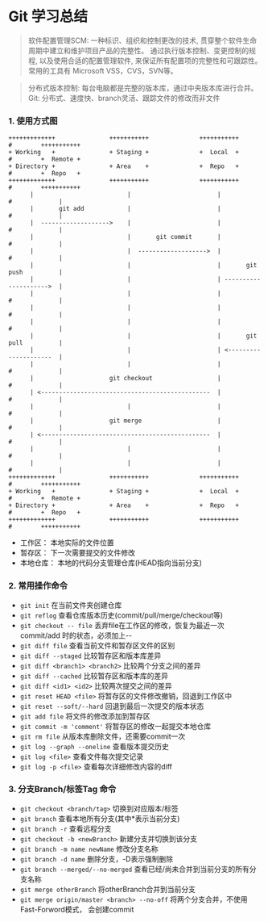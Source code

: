 # Git 学习总结

> 软件配置管理SCM: 一种标识、组织和控制更改的技术, 贯穿整个软件生命周期中建立和维护项目产品的完整性。
    通过执行版本控制、变更控制的规程, 以及使用合适的配置管理软件, 来保证所有配置项的完整性和可跟踪性。
    常用的工具有 Microsoft VSS，CVS，SVN等。  
    
> 分布式版本控制: 每台电脑都是完整的版本库，通过中央版本库进行合并。  
> Git: 分布式、速度快、branch灵活、跟踪文件的修改而非文件


### 1. 使用方式图
    +++++++++++++               +++++++++++              +++++++++++      #        +++++++++++
    + Working   +               + Staging +              +  Local  +      #        +  Remote +
    + Directory +               + Area    +              +  Repo   +      #        +  Repo   +
    +++++++++++++               +++++++++++              +++++++++++      #        +++++++++++
          |                          |                        |           #             |
          |       git add            |                        |           #             |
          |  ------------------->    |                        |           #             |
          |                          |       git commit       |           #             |
          |                          |  ------------------->  |           #             |
          |                          |                        |       git push          |
          |                          |                        | --------------------->  |
          |                          |                        |           #             |
          |                          |                        |           #             |
          |                          |                        |           #             |
          |                          |                        |       git pull          |
          |                          |                        | <---------------------  |
          |                          |                        |           #             |
          |                     git checkout                  |           #             |
          | <-----------------------------------------------  |           #             |
          |                          |                        |           #             |
          |                     git merge                     |           #             |
          | <-----------------------------------------------  |           #             |
          |                          |                        |           #             |
          |                          |                        |           #             |
    +++++++++++++               +++++++++++              +++++++++++      #        +++++++++++
    + Working   +               + Staging +              +  Local  +      #        +  Remote +
    + Directory +               + Area    +              +  Repo   +      #        +  Repo   +
    +++++++++++++               +++++++++++              +++++++++++      #        +++++++++++
    
+ 工作区： 本地实际的文件位置
+ 暂存区： 下一次需要提交的文件修改
+ 本地仓库： 本地的代码分支管理仓库(HEAD指向当前分支)
    
### 2. 常用操作命令
+ `git init` 在当前文件夹创建仓库
+ `git reflog` 查看仓库版本历史(commit/pull/merge/checkout等)
+ `git checkout -- file` 丢弃file在工作区的修改，恢复为最近一次 commit/add 时的状态，必须加上--
+ `git diff file` 查看当前文件和暂存区文件的区别
+ `git diff --staged` 比较暂存区和版本库差异
+ `git diff <branch1> <branch2>` 比较两个分支之间的差异
+ `git diff --cached` 比较暂存区和版本库的差异
+ `git diff <id1> <id2>` 比较两次提交之间的差异
+ `git reset HEAD <file>` 将暂存区的文件修改撤销，回退到工作区中
+ `git reset --soft/--hard` 回退到最后一次提交的版本状态
+ `git add file` 将文件的修改添加到暂存区
+ `git commit -m 'comment'` 将暂存区的修改一起提交本地仓库
+ `git rm file` 从版本库删除文件，还需要commit一次
+ `git log --graph --oneline` 查看版本提交历史
+ `git log <file>` 查看文件每次提交记录
+ `git log -p <file>` 查看每次详细修改内容的diff

### 3. 分支Branch/标签Tag 命令
+ `git checkout <branch/tag>` 切换到对应版本/标签
+ `git branch` 查看本地所有分支(其中*表示当前分支)
+ `git branch -r` 查看远程分支
+ `git checkout -b <newBranch>` 新建分支并切换到该分支
+ `git branch -m name newName` 修改分支名称
+ `git branch -d name` 删除分支，-D表示强制删除
+ `git branch --merged/--no-merged` 查看已经/尚未合并到当前分支的所有分支名称
+ `git merge otherBranch` 将otherBranch合并到当前分支
+ `git merge origin/master <branch> --no-off` 将两个分支合并，不使用Fast-Forword模式， 会创建commit
